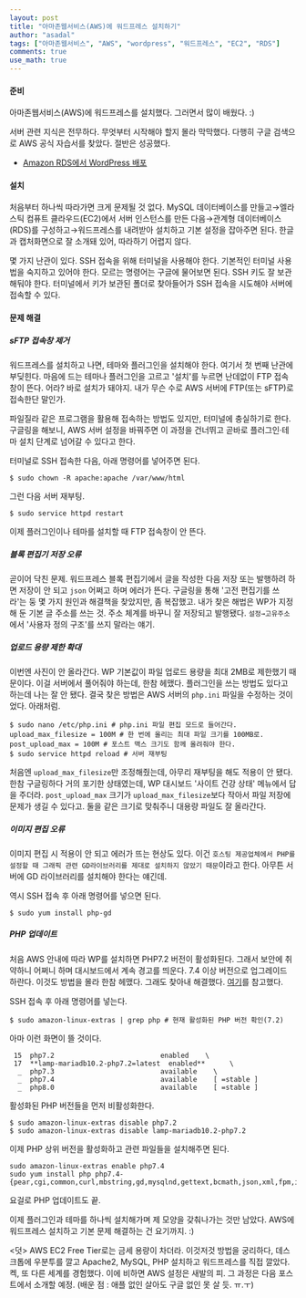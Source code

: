 ```yaml
---
layout: post
title: "아마존웹서비스(AWS)에 워드프레스 설치하기"
author: "asadal"
tags: ["아마존웹서비스", "AWS", "wordpress", "워드프레스", "EC2", "RDS"]
comments: true
use_math: true
---
```


#### 준비

아마존웹서비스(AWS)에 워드프레스를 설치했다. 그러면서 많이 배웠다. :)

서버 관련 지식은 전무하다. 무엇부터 시작해야 할지 몰라 막막했다. 다행히 구글 검색으로 AWS 공식 자습서를 찾았다. 절반은 성공했다.

* [Amazon RDS에서 WordPress 배포](https://aws.amazon.com/ko/getting-started/hands-on/deploy-wordpress-with-amazon-rds/)

#### 설치

처음부터 하나씩 따라가면 크게 문제될 것 없다. MySQL 데이터베이스를 만들고→엘라스틱 컴퓨트 클라우드(EC2)에서 서버 인스턴스를 만든 다음→관계형 데이터베이스(RDS)를 구성하고→워드프레스를 내려받아 설치하고 기본 설정을 잡아주면 된다. 한글과 캡처화면으로 잘 소개돼 있어, 따라하기 어렵지 않다.

몇 가지 난관이 있다. SSH 접속을 위해 터미널을 사용해야 한다. 기본적인 터미널 사용법을 숙지하고 있어야 한다. 모르는 명령어는 구글에 물어보면 된다. SSH 키도 잘 보관해둬야 한다. 터미널에서 키가 보관된 폴더로 찾아들어가 SSH 접속을 시도해야 서버에 접속할 수 있다. 

#### 문제 해결

##### sFTP 접속창 제거  

워드프레스를 설치하고 나면, 테마와 플러그인을 설치해야 한다. 여기서 첫 번째 난관에 부딪힌다. 마음에 드는 테마나 플러그인을 고르고 '설치'를 누르면 난데없이 FTP 접속 창이 뜬다. 어라? 바로 설치가 돼야지. 내가 무슨 수로 AWS 서버에 FTP(또는 sFTP)로 접속한단 말인가. 

파일질라 같은 프로그램을 활용해 접속하는 방법도 있지만, 터미널에 충실하기로 한다. 구글링을 해보니, AWS 서버 설정을 바꿔주면 이 과정을 건너뛰고 곧바로 플러그인·테마 설치 단계로 넘어갈 수 있다고 한다. 

터미널로 SSH 접속한 다음, 아래 명령어를 넣어주면 된다.

```
$ sudo chown -R apache:apache /var/www/html
```

그런 다음 서버 재부팅.

```
$ sudo service httpd restart
```

이제 플러그인이나 테마를 설치할 때 FTP 접속창이 안 뜬다.

##### 블록 편집기 저장 오류

곧이어 닥친 문제. 워드프레스 블록 편집기에서 글을 작성한 다음 저장 또는 발행하려 하면 저장이 안 되고 `json` 어쩌고 하며 에러가 뜬다. 구글링을 통해 '고전 편집기를 쓰라'는 둥 몇 가지 원인과 해결책을 찾았지만, 좀 복잡했고. 내가 찾은 해법은 WP가 지정해 둔 기본 글 주소를 쓰는 것. 주소 체계를 바꾸니 잘 저장되고 발행됐다. `설정→고유주소`에서 '사용자 정의 구조'를 쓰지 말라는 얘기.

##### 업로드 용량 제한 확대

이번엔 사진이 안 올라간다. WP 기본값이 파일 업로드 용량을 최대 2MB로 제한했기 때문이다. 이걸 서버에서 풀어줘야 하는데, 한참 헤맸다. 플러그인을 쓰는 방법도 있다고 하는데 나는 잘 안 됐다. 결국 찾은 방법은 AWS 서버의 `php.ini` 파일을 수정하는 것이었다. 아래처럼.

```
$ sudo nano /etc/php.ini # php.ini 파일 편집 모드로 들어간다.
upload_max_filesize = 100M # 한 번에 올리는 최대 파일 크기를 100MB로.
post_upload_max = 100M # 포스트 맥스 크기도 함께 올려줘야 한다.
$ sudo service httpd reload # 서버 재부팅
```

처음엔 `upload_max_filesize`만 조정해줬는데, 아무리 재부팅을 해도 적용이 안 됐다. 한참 구글링하다 거의 포기한 상태였는데, WP 대시보드 '사이트 건강 상태' 메뉴에서 답을 주더라. `post_upload_max` 크기가 `upload_max_filesize`보다 작아서 파일 저장에 문제가 생길 수 있다고. 둘을 같은 크기로 맞춰주니 대용량 파일도 잘 올라간다. 

##### 이미지 편집 오류 

이미지 편집 시 적용이 안 되고 에러가 뜨는 현상도 있다. 이건 `호스팅 제공업체에서 PHP를 설정할 때 그래픽 관련 GD라이브러리를 제대로 설치하지 않았기 때문`이라고 한다. 아무튼 서버에 GD 라이브러리를 설치해야 한다는 얘긴데.

역시 SSH 접속 후 아래 명령어를 넣으면 된다.

```
$ sudo yum install php-gd
```

##### PHP 업데이트

처음 AWS 안내에 따라 WP를 설치하면 PHP7.2 버전이 활성화된다. 그래서 보안에 취약하니 어쩌니 하며 대시보드에서 계속 경고를 띄운다. 7.4 이상 버전으로 업그레이드 하란다. 이것도 방법을 몰라 한참 헤맸다. 그래도 찾아내 해결했다. [여기](https://stackoverflow.com/questions/69750798/refusing-because-php8-0-could-cause-an-invalid-combination)를 참고했다.

SSH 접속 후 아래 명령어를 넣는다.

```
$ sudo amazon-linux-extras | grep php # 현재 활성화된 PHP 버전 확인(7.2)
```

아마 이런 화면이 뜰 것이다.

```
 15  php7.2                          enabled    \
 17  **lamp-mariadb10.2-php7.2=latest  enabled**      \
  _  php7.3                          available    \
  _  php7.4                          available    [ =stable ]
  _  php8.0                          available    [ =stable ]
```

활성화된 PHP 버전들을 먼저 비활성화한다.

```
$ sudo amazon-linux-extras disable php7.2
$ sudo amazon-linux-extras disable lamp-mariadb10.2-php7.2
```

이제 PHP 상위 버전을 활성화하고 관련 파일들을 설치해주면 된다.

```
sudo amazon-linux-extras enable php7.4
sudo yum install php php7.4-{pear,cgi,common,curl,mbstring,gd,mysqlnd,gettext,bcmath,json,xml,fpm,intl,zip,imap}
```

요걸로 PHP 업데이트도 끝.

이제 플러그인과 테마를 하나씩 설치해가며 제 모양을 갖춰나가는 것만 남았다. AWS에 워드프레스 설치하고 기본 문제 해결하는 건 요기까지. :)

<덧> AWS EC2 Free Tier로는 금세 용량이 차더라. 이것저것 방법을 궁리하다, 데스크톱에 우분투를 깔고 Apache2, MySQL, PHP 설치하고 워드프레스를 직접 깔았다. 켁, 또 다른 세계를 경험했다. 이에 비하면 AWS 설정은 새발의 피. 그 과정은 다음 포스트에서 소개할 예정. (배운 점 : 애플 없인 살아도 구글 없인 못 살 듯. ㅠ.ㅜ)
